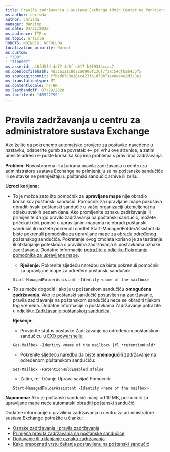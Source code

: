 ```yaml
---
title: Pravila zadržavanja u sustavu Exchange Admin Center ne funkcioniraju
ms.author: chrisda
author: chrisda
manager: dansimp
ms.date: 04/21/2020
ms.audience: ITPro
ms.topic: article
ROBOTS: NOINDEX, NOFOLLOW
localization_priority: Normal
ms.custom:
- "308"
- "3100007"
ms.assetid: a48fd5fd-4af7-4d5f-b617-b0f9334ccaa7
ms.openlocfilehash: 4d3ca121c8d22a0900f136f7f2a754dfb5b435f5
ms.sourcegitcommit: ffbed67c0a16ec423fa1d79b71e48ea4e2d320e1
ms.translationtype: MT
ms.contentlocale: hr-HR
ms.lasthandoff: 07/29/2020
ms.locfileid: "46522799"
---
```

# <a name="retention-policies-in-exchange-admin-center"></a>Pravila zadržavanja u centru za administratore sustava Exchange

Ako želite da pokrenemo automatske provjere za postavke navedene u nastavku, odaberite gumb za povratak <-- pri vrhu ove stranice, a zatim unesite adresu e-pošte korisnika koji ima problema s pravilima zadržavanja.

 **Problem:** Novostvorena ili ažurirana pravila zadržavanja u centru za administratore sustava Exchange ne primjenjuju se na poštanske sandučiće ili se stavke ne premještaju u poštanski sandučić arhive ili brišu. 
  
 **Uzroci korijena:**
  
- To je možda zato što pomoćnik za **upravljane mape** nije obradio korisnikov poštanski sandučić. Pomoćnik za upravljane mape pokušava obraditi svaki poštanski sandučić u vašoj organizaciji utemeljenoj na oblaku svakih sedam dana. Ako promijenite oznaku zadržavanja ili primijenite drugo pravilo zadržavanja na poštanski sandučić, možete pričekati dok pomoć u upravljanim mapama ne obradi poštanski sandučić ili možete pokrenuti cmdlet Start-ManagedFolderAssistant da biste pokrenuli pomoćnika za upravljane mape za obradu određenog poštanskog sandučića. Pokretanje ovog cmdleta korisno je za testiranje ili otklanjanje poteškoća s pravilima zadržavanja ili postavkama oznake zadržavanja. Dodatne informacije [potražite u odjeljku Pokretanje pomoćnika za upravljane mape](https://msdn.microsoft.com/library/gg271153%28v=exchsrvcs.149%29.aspx#managedfolderassist).
    
  - **Rješenje:** Pokrenite sljedeću naredbu da biste pokrenuli pomoćnik za upravljane mape za određeni poštanski sandučić:
    
  ```
  Start-ManagedFolderAssistant -Identity <name of the mailbox>
  ```

- To se može dogoditi i ako je u poštanskom sandučiću **omogućena** **zadržavanja.** Ako je poštanski sandučić postavljen na zadržavanje, pravila zadržavanja na poštanskom sandučiću neće se obraditi tijekom tog vremena. Dodatne informacije o postavkama Zadržavanje potražite u odjeljku: [Zadržavanje poštanskog sandučića](https://docs.microsoft.com/exchange/security-and-compliance/messaging-records-management/mailbox-retention-hold).
    
    **Rješenje:**
    
  - Provjerite status postavke Zadržavanje na određenom poštanskom sandučiću u [EXO powershellu:](https://docs.microsoft.com/powershell/exchange/exchange-online/connect-to-exchange-online-powershell/connect-to-exchange-online-powershell?view=exchange-ps)
    
  ```
  Get-Mailbox -Identity <name of the mailbox> |fl *retentionHold*
  ```

  - Pokrenite sljedeću naredbu da biste **onemogućili** zadržavanje na određenom poštanskom sandučiću:
    
  ```
  Set-Mailbox -RetentionHoldEnabled $false
  ```

  - Zatim, re- trčanje Uprava savijač Pomoćnik:
    
  ```
  Start-ManagedFolderAssistant -Identity <name of the mailbox>
  ```

 **Napomena:** Ako je poštanski sandučić manji od 10 MB, pomoćnik za upravljane mape neće automatski obraditi poštanski sandučić.
 
Dodatne informacije o pravilima zadržavanja u centru za administratore sustava Exchange potražite u članku:
- [Oznake zadržavanja i pravila zadržavanja](https://docs.microsoft.com/exchange/security-and-compliance/messaging-records-management/retention-tags-and-policies)
- [Primjena pravila zadržavanja na poštanske sandučiće](https://docs.microsoft.com/exchange/security-and-compliance/messaging-records-management/apply-retention-policy)
- [Dodavanje ili uklanjanje oznaka zadržavanja](https://docs.microsoft.com/exchange/security-and-compliance/messaging-records-management/add-or-remove-retention-tags)
- [Kako prepoznati vrstu čekanja postavljenu na poštanski sandučić](https://docs.microsoft.com/microsoft-365/compliance/identify-a-hold-on-an-exchange-online-mailbox)
